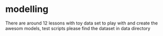 # modelling
There are around 12 lessons with toy data set to play with and create the awesom models, test scripts
please find the dataset in data directory 
